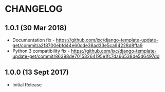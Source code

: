 # CHANGELOG

## 1.0.1 (30 Mar 2018)

- Documentation fix - https://github.com/ixc/django-template-update-get/commit/a2f8700ebfd44e60cde38ad33e5ca94228d8ffa9
- Python 3 compatibility fix - https://github.com/ixc/django-template-update-get/commit/86398de70153264195e1fc7da66538de5d6497dd

## 1.0.0 (13 Sept 2017)

- Initial Release